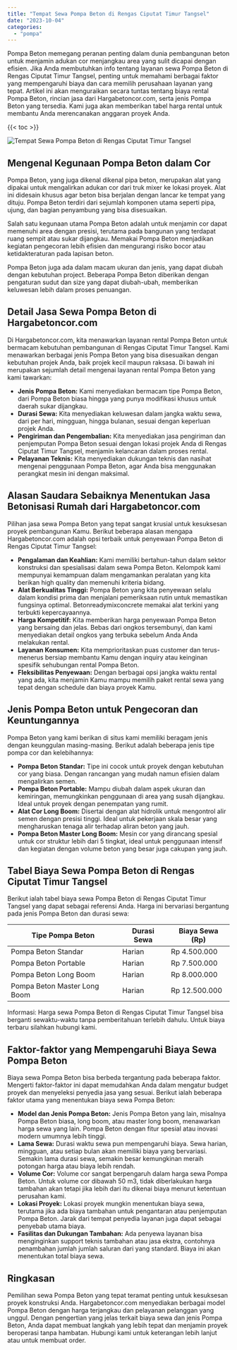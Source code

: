 ```yaml
---
title: "Tempat Sewa Pompa Beton di Rengas Ciputat Timur Tangsel"
date: "2023-10-04"
categories: 
  - "pompa"
---
```




Pompa Beton memegang peranan penting dalam dunia pembangunan beton untuk menjamin adukan cor menjangkau area yang sulit dicapai dengan efisien. Jika Anda membutuhkan info tentang layanan sewa Pompa Beton di Rengas Ciputat Timur Tangsel, penting untuk memahami berbagai faktor yang mempengaruhi biaya dan cara memilih perusahaan layanan yang tepat. Artikel ini akan menguraikan secara tuntas tentang biaya rental Pompa Beton, rincian jasa dari Hargabetoncor.com, serta jenis Pompa Beton yang tersedia. Kami juga akan memberikan tabel harga rental untuk membantu Anda merencanakan anggaran proyek Anda.

{{< toc >}}

![Tempat Sewa Pompa Beton di Rengas Ciputat Timur Tangsel](https://hargareadymixid.github.io/pompa/concrete-pump%20(6).png)

## Mengenal Kegunaan Pompa Beton dalam Cor

Pompa Beton, yang juga dikenal dikenal pipa beton, merupakan alat yang dipakai untuk mengalirkan adukan cor dari truk mixer ke lokasi proyek. Alat ini didesain khusus agar beton bisa berjalan dengan lancar ke tempat yang dituju. Pompa Beton terdiri dari sejumlah komponen utama seperti pipa, ujung, dan bagian penyambung yang bisa disesuaikan.

Salah satu kegunaan utama Pompa Beton adalah untuk menjamin cor dapat memenuhi area dengan presisi, terutama pada bangunan yang terdapat ruang sempit atau sukar dijangkau. Memakai Pompa Beton menjadikan kegiatan pengecoran lebih efisien dan mengurangi risiko bocor atau ketidakteraturan pada lapisan beton.

Pompa Beton juga ada dalam macam ukuran dan jenis, yang dapat diubah dengan kebutuhan project. Beberapa Pompa Beton diberikan dengan pengaturan sudut dan size yang dapat diubah-ubah, memberikan keluwesan lebih dalam proses penuangan.

## Detail Jasa Sewa Pompa Beton di Hargabetoncor.com

Di Hargabetoncor.com, kita menawarkan layanan rental Pompa Beton untuk bermacam kebutuhan pembangunan di Rengas Ciputat Timur Tangsel. Kami menawarkan berbagai jenis Pompa Beton yang bisa disesuaikan dengan kebutuhan projek Anda, baik projek kecil maupun raksasa. Di bawah ini merupakan sejumlah detail mengenai layanan rental Pompa Beton yang kami tawarkan:

- **Jenis Pompa Beton:** Kami menyediakan bermacam tipe Pompa Beton, dari Pompa Beton biasa hingga yang punya modifikasi khusus untuk daerah sukar dijangkau.
- **Durasi Sewa:** Kita menyediakan keluwesan dalam jangka waktu sewa, dari per hari, mingguan, hingga bulanan, sesuai dengan keperluan projek Anda.
- **Pengiriman dan Pengembalian:** Kita menyediakan jasa pengiriman dan penjemputan Pompa Beton sesuai dengan lokasi projek Anda di Rengas Ciputat Timur Tangsel, menjamin kelancaran dalam proses rental.
- **Pelayanan Teknis:** Kita menyediakan dukungan teknis dan nasihat mengenai penggunaan Pompa Beton, agar Anda bisa menggunakan perangkat mesin ini dengan maksimal.

## Alasan Saudara Sebaiknya Menentukan Jasa Betonisasi Rumah dari Hargabetoncor.com

Pilihan jasa sewa Pompa Beton yang tepat sangat krusial untuk kesuksesan proyek pembangunan Kamu. Berikut beberapa alasan mengapa Hargabetoncor.com adalah opsi terbaik untuk penyewaan Pompa Beton di Rengas Ciputat Timur Tangsel:

- **Pengalaman dan Keahlian:** Kami memiliki bertahun-tahun dalam sektor konstruksi dan spesialisasi dalam sewa Pompa Beton. Kelompok kami mempunyai kemampuan dalam mengamankan peralatan yang kita berikan high quality dan memenuhi kriteria bidang.
- **Alat Berkualitas Tinggi:** Pompa Beton yang kita penyewaan selalu dalam kondisi prima dan menjalani pemeriksaan rutin untuk memastikan fungsinya optimal. Betonreadymixconcrete memakai alat terkini yang terbukti kepercayaannya.
- **Harga Kompetitif:** Kita memberikan harga penyewaan Pompa Beton yang bersaing dan jelas. Bebas dari ongkos tersembunyi, dan kami menyediakan detail ongkos yang terbuka sebelum Anda Anda melakukan rental.
- **Layanan Konsumen:** Kita memprioritaskan puas customer dan terus-menerus bersiap membantu Kamu dengan inquiry atau keinginan spesifik sehubungan rental Pompa Beton.
- **Fleksibilitas Penyewaan:** Dengan berbagai opsi jangka waktu rental yang ada, kita menjamin Kamu mampu memilih paket rental sewa yang tepat dengan schedule dan biaya proyek Kamu.

## Jenis Pompa Beton untuk Pengecoran dan Keuntungannya

Pompa Beton yang kami berikan di situs kami memiliki beragam jenis dengan keunggulan masing-masing. Berikut adalah beberapa jenis tipe pompa cor dan kelebihannya:

- **Pompa Beton Standar:** Tipe ini cocok untuk proyek dengan kebutuhan cor yang biasa. Dengan rancangan yang mudah namun efisien dalam mengalirkan semen.
- **Pompa Beton Portable:** Mampu diubah dalam aspek ukuran dan kemiringan, memungkinkan penggunaan di area yang susah dijangkau. Ideal untuk proyek dengan penempatan yang rumit.
- **Alat Cor Long Boom:** Disertai dengan alat hidrolik untuk mengontrol alir semen dengan presisi tinggi. Ideal untuk pekerjaan skala besar yang mengharuskan tenaga alir terhadap aliran beton yang jauh.
- **Pompa Beton Master Long Boom:** Mesin cor yang dirancang spesial untuk cor struktur lebih dari 5 tingkat, ideal untuk penggunaan intensif dan kegiatan dengan volume beton yang besar juga cakupan yang jauh.

## Tabel Biaya Sewa Pompa Beton di Rengas Ciputat Timur Tangsel

Berikut ialah tabel biaya sewa Pompa Beton di Rengas Ciputat Timur Tangsel yang dapat sebagai referensi Anda. Harga ini bervariasi bergantung pada jenis Pompa Beton dan durasi sewa:

| Tipe Pompa Beton | Durasi Sewa | Biaya Sewa (Rp) |
| --- | --- | --- |
| Pompa Beton Standar | Harian | Rp 4.500.000 |
| Pompa Beton Portable | Harian | Rp 7.500.000 |
| Pompa Beton Long Boom | Harian | Rp 8.000.000 |
| Pompa Beton Master Long Boom | Harian | Rp 12.500.000 |

Informasi: Harga sewa Pompa Beton di Rengas Ciputat Timur Tangsel bisa berganti sewaktu-waktu tanpa pemberitahuan terlebih dahulu. Untuk biaya terbaru silahkan hubungi kami.

## Faktor-faktor yang Mempengaruhi Biaya Sewa Pompa Beton

Biaya sewa Pompa Beton bisa berbeda tergantung pada beberapa faktor. Mengerti faktor-faktor ini dapat memudahkan Anda dalam mengatur budget proyek dan menyeleksi penyedia jasa yang sesuai. Berikut ialah beberapa faktor utama yang menentukan biaya sewa Pompa Beton:

- **Model dan Jenis Pompa Beton:** Jenis Pompa Beton yang lain, misalnya Pompa Beton biasa, long boom, atau master long boom, menawarkan harga sewa yang lain. Pompa Beton dengan fitur spesial atau inovasi modern umumnya lebih tinggi.
- **Lama Sewa:** Durasi waktu sewa pun mempengaruhi biaya. Sewa harian, mingguan, atau setiap bulan akan memiliki biaya yang bervariasi. Semakin lama durasi sewa, semakin besar kemungkinan meraih potongan harga atau biaya lebih rendah.
- **Volume Cor:** Volume cor sangat berpengaruh dalam harga sewa Pompa Beton. Untuk volume cor dibawah 50 m3, tidak diberlakukan harga tambahan akan tetapi jika lebih dari itu dikenai biaya menurut ketentuan perusahan kami.
- **Lokasi Proyek:** Lokasi proyek mungkin menentukan biaya sewa, terutama jika ada biaya tambahan untuk pengantaran atau penjemputan Pompa Beton. Jarak dari tempat penyedia layanan juga dapat sebagai penyebab utama biaya.
- **Fasilitas dan Dukungan Tambahan:** Ada penyewa layanan bisa menginginkan support teknis tambahan atau jasa ekstra, contohnya penambahan jumlah jumlah saluran dari yang standard. Biaya ini akan menentukan total biaya sewa.

## Ringkasan

Pemilihan sewa Pompa Beton yang tepat teramat penting untuk kesuksesan proyek konstruksi Anda. Hargabetoncor.com menyediakan berbagai model Pompa Beton dengan harga terjangkau dan pelayanan pelanggan yang unggul. Dengan pengertian yang jelas terkait biaya sewa dan jenis Pompa Beton, Anda dapat membuat langkah yang lebih tepat dan menjamin proyek beroperasi tanpa hambatan. Hubungi kami untuk keterangan lebih lanjut atau untuk membuat order.
